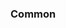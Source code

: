<!-- Space: Projects -->
<!-- Parent: ZshFlutter -->
<!-- Title: Examples ZshFlutter -->
<!-- Label: Examples -->
<!-- Include: ./../disclaimer.md -->
<!-- Include: ac:toc -->

### Common
